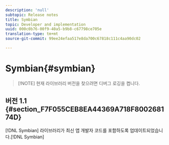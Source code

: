 ```yaml
---
description: 'null'
subtopic: Release notes
title: Symbian
topic: Developer and implementation
uuid: 000c0b76-00f9-40a5-b9b8-c67798ce705e
translation-type: tm+mt
source-git-commit: 99ee24efaa517e8da700c67818c111c4aa90dc02

---
```



# Symbian{#symbian}

> [!NOTE] 현재 라이브러리 버전을 찾으려면 디버그 로깅을 켭니다.

## 버전 1.1 {#section_F7F055CEB8EA44369A718F800268174D}

[!DNL Symbian] 라이브러리가 최신 앱 개발자 코드를 포함하도록 업데이트되었습니다.[!DNL Symbian]
